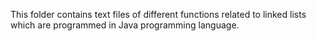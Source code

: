 This folder contains text files of different functions related to linked lists which are programmed in Java programming language.
